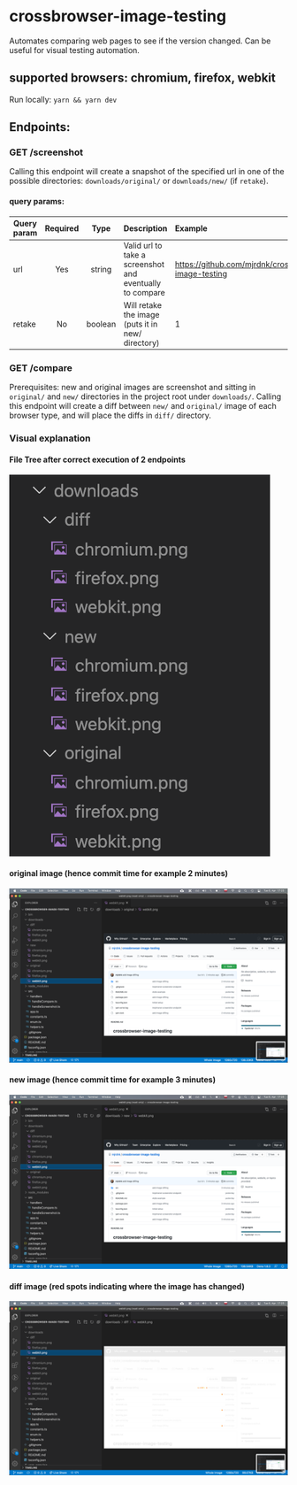 # crossbrowser-image-testing

Automates comparing web pages to see if the version changed. Can be useful for visual testing automation.

## supported browsers: chromium, firefox, webkit

Run locally: `yarn && yarn dev`

## Endpoints:

### GET /screenshot

Calling this endpoint will create a snapshot of the specified url in one of the possible directories: `downloads/original/` or `downloads/new/` (if `retake`).

#### query params:

| Query param | Required |  Type   | Description                                              | Example                                              |
| ----------- | :------: | :-----: | :------------------------------------------------------- | :--------------------------------------------------- |
| url         |   Yes    | string  | Valid url to take a screenshot and eventually to compare | https://github.com/mjrdnk/crossbrowser-image-testing |
| retake      |    No    | boolean | Will retake the image (puts it in new/ directory)        | 1                                                    |

### GET /compare

Prerequisites: new and original images are screenshot and sitting in `original/` and `new/` directories in the project root under `downloads/`.
Calling this endpoint will create a diff between `new/` and `original/` image of each browser type, and will place the diffs in `diff/` directory.

### Visual explanation

#### File Tree after correct execution of 2 endpoints

![File Tree](public/assets/file_tree.png)

#### original image (hence commit time for example 2 minutes)

![Original](public/assets/original.png)

#### new image (hence commit time for example 3 minutes)

![New](public/assets/new.png)

#### diff image (red spots indicating where the image has changed)

![Diff](public/assets/diff.png)
